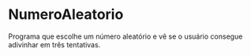 # NumeroAleatorio
Programa que escolhe um número aleatório e vê se o usuário consegue adivinhar em três tentativas.
